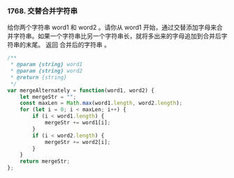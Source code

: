 ### 1768. 交替合并字符串

给你两个字符串 word1 和 word2 。请你从 word1 开始，通过交替添加字母来合并字符串。如果一个字符串比另一个字符串长，就将多出来的字母追加到合并后字符串的末尾。
返回 合并后的字符串 。


```javascript
/**
 * @param {string} word1
 * @param {string} word2
 * @return {string}
 */
var mergeAlternately = function(word1, word2) {
    let mergeStr = "";
    const maxLen = Math.max(word1.length, word2.length);
    for (let i = 0; i < maxLen; i++) {
        if (i < word1.length) {
            mergeStr += word1[i];
        }
        if (i < word2.length) {
            mergeStr += word2[i];
        }
    }
    return mergeStr;
};
```